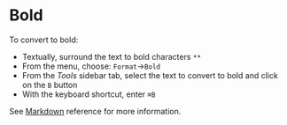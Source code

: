 # Bold 

To convert to bold:

- Textually, surround the text to bold characters `**`
- From the menu, choose: `Format`→`Bold`
- From the _Tools_ sidebar tab, select the text to convert to bold and click on the `B` button
- With the keyboard shortcut, enter `⌘B`

See  [Markdown](/stylo/documentation/markdown#md-emphasis) reference for more information. 
